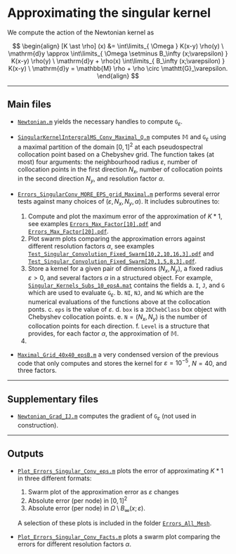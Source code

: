 # Approximating the singular kernel

We compute the action of the Newtonian kernel as

$$
\begin{align}
	[K \ast \rho] (x) &= \int\limits_{ \Omega } K(x-y) \rho(y) \ \mathrm{d}y
	\approx \int\limits_{ \Omega \setminus B_\infty (x;\varepsilon) } K(x-y) \rho(y) \ \mathrm{d}y + \rho(x) \int\limits_{ B_\infty (x;\varepsilon) } K(x-y) \ \mathrm{d}y  = \mathbb{M} \rho + \rho \circ \mathtt{G}_\varepsilon.
\end{align}
$$

---
## Main files

* [`Newtonian.m`](Newtonian.m) yields the necessary handles to compute $\mathtt{G}_\varepsilon$.

* [`SingularKernelIntergralMS_Conv_Maximal_Q.m`](SingularKernelIntergralMS_Conv_Maximal_Q.m) computes $\mathbb{M}$ and $\mathtt{G}_\varepsilon$ using a maximal partition of the domain $[0,1]^2$ at each pseudospectral collocation point based on a Chebyshev grid. The function takes (at most) four arguments: the neighbourhood radius $\varepsilon$, number of collocation points in the first direction $N_x$, number of collocation points in the second direction $N_y$, and resolution factor $\alpha$.

* [`Errors_SingularConv_MORE_EPS_grid_Maximal.m`](Errors_SingularConv_MORE_EPS_grid_Maximal.m) performs several error tests against many choices of $(\varepsilon,N_x,N_y,\alpha)$. It includes subroutines to:
	1. Compute and plot the maximum error of the approximation of $K \ast 1$, see examples [`Errors_Max_Factor[10].pdf`](Errors_Resolution/Errors_Max_Factor[10].pdf) and [`Errors_Max_Factor[20].pdf`](Errors_Resolution/Errors_Max_Factor[20].pdf).
	2. Plot swarm plots comparing the approximation errors against different resolution factors $\alpha$, see examples [`Test_Singular_Convolution_Fixed_Swarm[10,2,10,16,3].pdf`](Errors_Resolution/Test_Singular_Convolution_Fixed_Swarm[10,2,10,16,3].pdf) and [`Test_Singular_Convolution_Fixed_Swarm[20,1,5,8,3].pdf`](Errors_Resolution/Test_Singular_Convolution_Fixed_Swarm[20,1,5,8,3].pdf).
	3. Store a kernel for a given pair of dimensions $(N_x, N_y)$, a fixed radius $\varepsilon > 0$, and several factors $\alpha$ in a structured object. For example, [`Singular_Kernels_Subs_10_epsA.mat`](Singular_Kernels_Subs_10_epsA.mat) contains the fields
		a. `I`, `J`, and `G` which are used to evaluate $\mathtt{G}_\varepsilon$.
		b. `NI`, `NJ`, and `NG` which are the numerical evaluations of the functions above at the collocation ponts.
		c. `eps` is the value of $\varepsilon$.
		d. `box` is a `2DChebClass` box object with Chebyshev collocation points.
		e. `N`$=(N_x,N_y)$ is the number of collocation points for each direction.
		f. `Level` is a structure that provides, for each factor $\alpha$, the approximation of $\mathbb{M}$.
	4. 

	

* [`Maximal_Grid_40x40_epsB.m`](Maximal_Grid_40x40_epsB.m) a very condensed version of the previous code that only computes and stores the kernel for $\varepsilon = 10^{-5}$, $N=40$, and three factors.

---

## Supplementary files

* [`Newtonian_Grad_IJ.m`](Newtonian_Grad_IJ.m) computes the gradient of $\mathtt{G}_\varepsilon$ (not used in construction).


---

## Outputs

* [`Plot_Errors_Singular_Conv_eps.m`](Plot_Errors_Singular_Conv_eps.m) plots the error of approximating $K \ast 1$ in three different formats:
	1. Swarm plot of the approximation error as $\varepsilon$ changes
	2. Absolute error (per node) in $[0,1]^2$
	3. Absolute error (per node) in $\Omega \setminus B_\infty (x;\varepsilon)$.

	A selection of these plots is included in the folder [`Errors_All_Mesh`](Errors_All_Mesh).

* [`Plot_Errors_Singular_Conv_Facts.m`](Plot_Errors_Singular_Conv_Facts.m) plots a swarm plot comparing the errors for different resolution factors $\alpha$.
